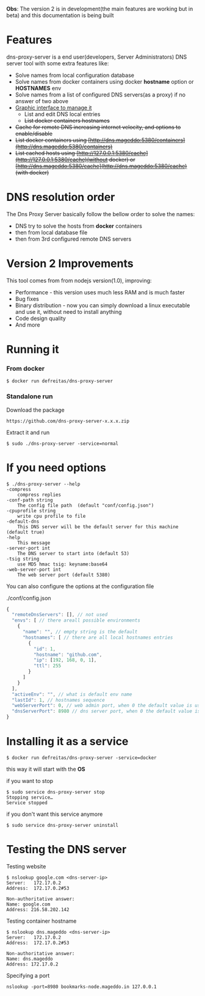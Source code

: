 **Obs**: The version 2 is in development(the main features are working but in beta) and this documentation is being built

# Features
dns-proxy-server is a end user(developers, Server Administrators) DNS server tool with some extra features like:

* Solve names from local configuration database
* Solve names from docker containers using docker **hostname** option or **HOSTNAMES** env
* Solve names from a list of configured DNS servers(as a proxy) if no answer of two above
* [Graphic interface to manage it](http:/127.0.0.1:5380/static/)
	* List and edit DNS local entries
	* ~~List docker containers hostnames~~
* ~~Cache for remote DNS increasing internet velocity, and options to enable/disable~~
* ~~List docker containers using [http://dns.mageddo:5380/containers](http://dns.mageddo:5380/containers)~~
* ~~List cached hosts using [http://127.0.0.1:5380/cache](http://127.0.0.1:5380/cache)(without docker) or [http://dns.mageddo:5380/cache](http://dns.mageddo:5380/cache) (with docker)~~

# DNS resolution order
The Dns Proxy Server basically follow the bellow order to solve the names:

* DNS try to solve the hosts from **docker** containers
* then from local database file
* then from 3rd configured remote DNS servers

# Version 2 Improvements
This tool comes from from nodejs version(1.0), improving:
* Performance - this version uses much less RAM and is much faster
* Bug fixes
* Binary distribution - now you can simply download a linux executable and use it, without need to install anything
* Code design quality
* And more

# Running it

### From docker

	$ docker run defreitas/dns-proxy-server

### Standalone run

Download the package

	https://github.com/dns-proxy-server-x.x.x.zip

Extract it and run

	$ sudo ./dns-proxy-server -service=normal

# If you need options 

	$ ./dns-proxy-server --help
	-compress
		compress replies
	-conf-path string
		The config file path  (default "conf/config.json")
	-cpuprofile string
		write cpu profile to file
	-default-dns
		This DNS server will be the default server for this machine (default true)
	-help
		This message
	-server-port int
		The DNS server to start into (default 53)
	-tsig string
		use MD5 hmac tsig: keyname:base64
	-web-server-port int
		The web server port (default 5380)

You can also configure the options at the configuration file

./conf/config.json

```javascript
{
  "remoteDnsServers": [], // not used
  "envs": [ // there areall possible environments 
    {
      "name": "", // empty string is the default
      "hostnames": [ // there are all local hostnames entries
        {
          "id": 1,
          "hostname": "github.com",
          "ip": [192, 168, 0, 1],
          "ttl": 255
        }
      ]
    }
  ],
  "activeEnv": "", // what is default env name 
  "lastId": 1, // hostnames sequence
  "webServerPort": 0, // web admin port, when 0 the default value is used
  "dnsServerPort": 8980 // dns server port, when 0 the default value is used
}
```

# Installing it as a service

	$ docker run defreitas/dns-proxy-server -service=docker

this way it will start with the **OS**

if you want to stop 

	$ sudo service dns-proxy-server stop
	Stopping service…
	Service stopped

if you don't want this service anymore

	$ sudo service dns-proxy-server uninstall


# Testing the DNS server

Testing website

	$ nslookup google.com <dns-server-ip>
	Server:   172.17.0.2
	Address:  172.17.0.2#53

	Non-authoritative answer:
	Name: google.com
	Address: 216.58.202.142

Testing container hostname

	$ nslookup dns.mageddo <dns-server-ip>
	Server:   172.17.0.2
	Address:  172.17.0.2#53
	
	Non-authoritative answer:
	Name: dns.mageddo
	Address: 172.17.0.2

Specifying a port

	nslookup -port=8980 bookmarks-node.mageddo.in 127.0.0.1